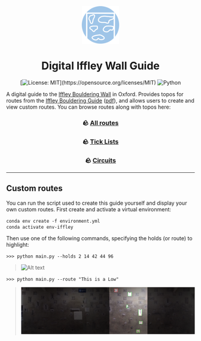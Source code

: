 <div align="center">

<img src=".assets/img/icon.svg" width="100">

# Digital Iffley Wall Guide

[![License: MIT](https://img.shields.io/badge/License-MIT-yellow.svg?)](https://opensource.org/licenses/MIT) ![Python](https://img.shields.io/badge/python-3670A0?logo=python&logoColor=ffdd54)

</div>

A digital guide to the [Iffley Bouldering Wall](https://users.ox.ac.uk/~climbing/ACTIVITIES/indoor.shtml) in Oxford. Provides topos for routes from the [Iffley Bouldering Guide](https://www.oxfordalpineclub.uk/shop.php#!/Iffley-10-The-Iffley-Bouldering-Guide/p/59136024/category=10367386) ([pdf](.assets/Iffley%20Bouldering%20Guidebook.pdf?raw=true)), and allows users to create and view custom routes. You can browse routes along with topos here:

<div align="center">

### 🪨 [All routes](static/topos.md)

### 🪨 [Tick Lists](static/ticklists.md)

### 🪨 [Circuits](static/circuits.md)

</div>

---

## Custom routes

You can run the script used to create this guide yourself and display your own custom routes. First create and activate a virtual environment:

```shell
conda env create -f environment.yml
conda activate env-iffley
```

Then use one of the following commands, specifying the holds (or route) to highlight:

```shell
>>> python main.py --holds 2 14 42 44 96
```

> ![Alt text](.assets/img/examples/holds.png?raw=true "Holds")

```shell
>>> python main.py --route "This is a Low"
```

> ![Alt text](.assets/img/routes/thisisalow.png?raw=true "This is a Low")
